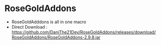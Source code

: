 # RoseGoldAddons
- RoseGoldAdddons is all in one macro 
- Direct Download : https://github.com/DaniThe21Dev/RoseGoldAddons/releases/download/RoseGoldAddons/RoseGoldAddons-2.9.8.jar
